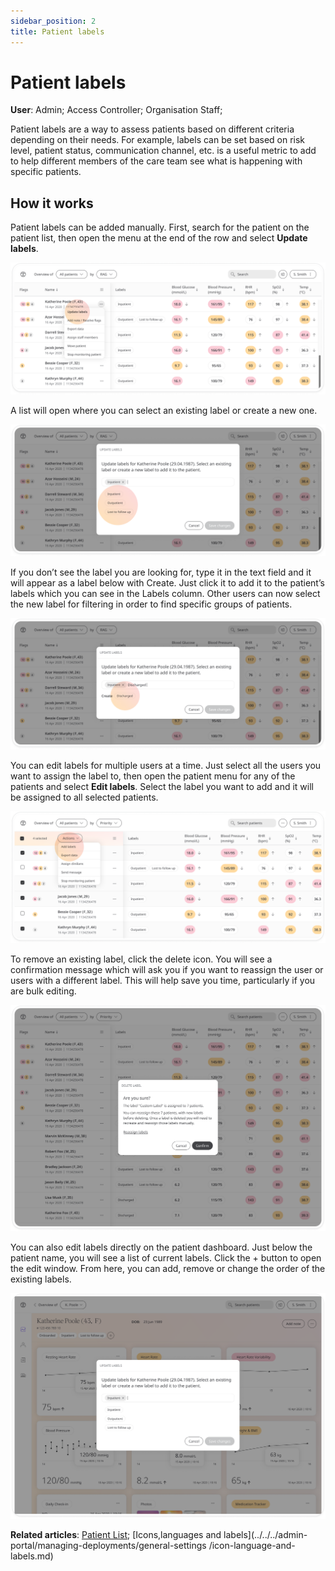 ```yaml
---
sidebar_position: 2
title: Patient labels
---
```

# Patient labels
**User**: Admin; Access Controller; Organisation Staff; 

Patient labels are a way to assess patients based on different criteria depending on their needs. For example, labels can be set based on risk level, patient status, communication channel, etc. is a useful metric to add to help different members of the care team see what is happening with specific patients.

## How it works​
Patient labels can be added manually. First, search for the patient on the patient list, then open the menu at the end of the row and select **Update labels**.

![Set status](./assets/PatientLabels01.png)

A list will open where you can select an existing label or create a new one.

![Status list](./assets/PatientLabels02.png)

If you don’t see the label you are looking for, type it in the text field and it will appear as a label below with Create. Just click it to add it to the patient’s labels which you can see in the Labels column. Other users can now select the new label for filtering in order to find specific groups of patients.

![Status filters](./assets/PatientLabels03.png)

You can edit labels for multiple users at a time. Just select all the users you want to assign the label to, then open the patient menu for any of the patients and select **Edit labels**. Select the label you want to add and it will be assigned to all selected patients.

![Status filters](./assets/PatientLabels04.png)

To remove an existing label, click the delete icon. You will see a confirmation message which will ask you if you want to reassign the user or users with a different label. This will help save you time, particularly if you are bulk editing.

![Status filters](./assets/PatientLabels05.png)

You can also edit labels directly on the patient dashboard. Just below the patient name, you will see a list of current labels. Click the + button to open the edit window. From here, you can add, remove or change the order of the existing labels. 

![Status filters](./assets/PatientLabels06.png)

**Related articles**: [Patient List](./patient-list.md); [Icons,languages and labels](../../../admin-portal/managing-deployments/general-settings
/icon-language-and-labels.md) 


